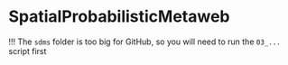 # SpatialProbabilisticMetaweb

!!! The `sdms` folder is too big for GitHub, so you will need to run the `03_...` script first
